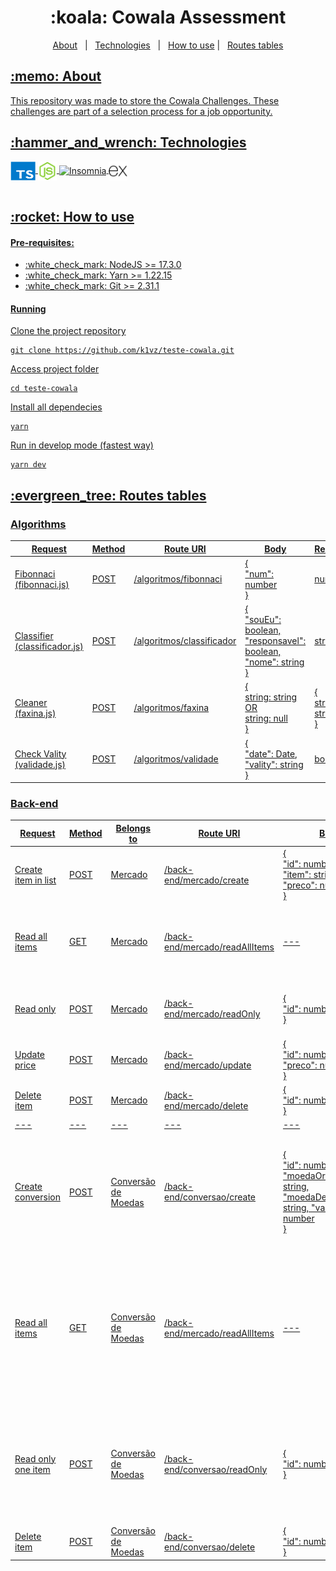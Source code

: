 <h1 align='center'>:koala: Cowala Assessment</h1>

<p align='center'>
<a href='#about'>About</a> &nbsp; | &nbsp; <a href='#technologies'>Technologies</a> &nbsp; | &nbsp; <a href='#how-to-use'>How to use</a> | &nbsp; <a href='#routes-tables'>Routes tables</>
</p>

<h2 id='about'>:memo: About</h2>
<p>This repository was made to store the Cowala Challenges. These challenges are part of a selection process for a job opportunity.</p>

<h2 id='technologies'>:hammer_and_wrench: Technologies</h2>
<div>
	<img align="center" alt="TypeScript" title="TypeScript" height="30" width="40" src="https://raw.githubusercontent.com/devicons/devicon/master/icons/typescript/typescript-plain.svg" />
	<img align="center" alt="NodeJS" title="NodeJS" height="30" src="https://raw.githubusercontent.com/devicons/devicon/master/icons/nodejs/nodejs-original.svg" />
	<img align="center" alt="Insomnia" title="Insomnia" height="30" src="https://dashboard.snapcraft.io/site_media/appmedia/2018/04/twitter-card-icon.png" />
  <img align="center" alt="ExpressJS" title="ExpressJS" height="30" src="https://raw.githubusercontent.com/devicons/devicon/master/icons/express/express-original.svg" />
</div>
<br/>

<h2 id='how-to-use'>:rocket: How to use</h2>

<h4>Pre-requisites:</h4>
<ul>
  <li>:white_check_mark: NodeJS >= 17.3.0</li>
  <li>:white_check_mark: Yarn >= 1.22.15</li>
  <li>:white_check_mark: Git >= 2.31.1</li>
</ul>

<h4>Running</h4>

Clone the project repository
```
git clone https://github.com/k1vz/teste-cowala.git
```

Access project folder
```
cd teste-cowala
```

Install all dependecies
```
yarn
```

Run in develop mode (fastest way)
```
yarn dev
```

<h2 id='routes-tables'>:evergreen_tree: Routes tables</h2>
	
<h3>Algorithms</h3>
	
Request | Method | Route URI | Body | Response
--- | --- | --- | --- | ---
Fibonnaci <br> (fibonnaci.js) | POST | /algoritmos/fibonnaci | { <br> "num": number <br> } | number[]
Classifier <br> (classificador.js) | POST | /algoritmos/classificador | { <br> "souEu": boolean, <br> "responsavel": boolean, <br> "nome": string <br> } | string[]
Cleaner <br> (faxina.js) | POST | /algoritmos/faxina |  { <br> string: string <br> OR <br> string: null <br> } | { <br> string: string <br> }
Check Vality <br> (validade.js) | POST | /algoritmos/validade | { <br> "date": Date, <br> "vality": string <br> } | boolean
	
	
<h3>Back-end</h3>
	
Request | Method | Belongs to | Route URI | Body | Response
--- | --- | --- | --- | --- | ---
Create item in list | POST | Mercado | /back-end/mercado/create | { <br> "id": number, <br> "item": string, <br> "preco": number <br> } | "Status 200: Done!"
Read all items | GET | Mercado | /back-end/mercado/readAllItems | --- | [ <br> &nbsp; { <br> &nbsp; "id": number, <br> &nbsp; "item": string, <br> &nbsp; "preco": number <br> &nbsp; } <br> ]
Read only | POST | Mercado | /back-end/mercado/readOnly | { <br> "id": number <br> } | { <br> "id": number, <br> "item": string, <br> "preco": number <br> }
Update price | POST | Mercado | /back-end/mercado/update | { <br> "id": number, <br> "preco": number <br> } | "Status 200: Done!"
Delete item | POST | Mercado | /back-end/mercado/delete | { <br> "id": number <br> } | "Status 200: Done!"
--- | --- | --- | --- | --- | ---
Create conversion | POST | Conversão <br> de Moedas | /back-end/conversao/create | { <br> "id": number, <br> "moedaOriginal": string, <br> "moedaDeConversao": string, "valorEnviado": number <br> } | { <br> "id": number, <br> "moedaOriginal": string, <br> "moedaDeConversao": string, <br> "valorEnviado": number, <br> "valorConvertido": number <br> }
Read all items | GET | Conversão <br> de Moedas | /back-end/mercado/readAllItems | --- | [ <br> &nbsp; { <br> &nbsp; "id": number, <br> &nbsp; "moedaOriginal": string, <br> &nbsp; "moedaDeConversao": string, <br> &nbsp; "valorEnviado": number, <br> &nbsp; "valorConvertido": number <br> &nbsp; } <br> ]
Read only one item | POST | Conversão <br> de Moedas | /back-end/conversao/readOnly | { <br> "id": number <br> } | { <br> "id": number, <br> "moedaOriginal": string, <br> "moedaDeConversao": string, <br> "valorEnviado": number, <br> "valorConvertido": number <br> }
Delete item | POST | Conversão <br> de Moedas | /back-end/conversao/delete | { <br> "id": number <br> } | "Status 200: Done!"
